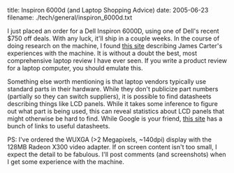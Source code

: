 title: Inspiron 6000d (and Laptop Shopping Advice)
date: 2005-06-23
filename: ./tech/general/inspiron_6000d.txt


I just placed an order for a Dell Inspiron 6000D, using one of
Dell's recent $750 off deals. With any luck, it'll ship in
a couple weeks. In the course of doing research on the
machine, I found  <a href="http://www.math.ucla.edu/~jimc/insp6000/">this
site</a> describing James Carter's experiences with the machine. It
is without a doubt the best, most comprehensive laptop review
I have ever seen. If you write a product review for a laptop computer, 
you should emulate this.

Something else worth mentioning is that laptop vendors typically
use standard parts in their hardware.  While they don't publicize
part numbers (partially so they can switch suppliers), it is possible
to find datasheets describing things like LCD panels. While it
takes some inference to figure out what part is being used, 
this can reveal statistics about LCD panels that might otherwise
be hard to find. While Google is your friend, <a href="http://www.eio.com/datashet.htm">
this site</a> has a bunch of links to useful datasheets.

PS: I've ordered the WUXGA (>2 Megapixels, ~140dpi) display with the
128MB Radeon X300 video adapter. If on screen content isn't too
small, I expect the detail to be fabulous.  I'll post comments
(and screenshots) when I get some experience with the machine.

